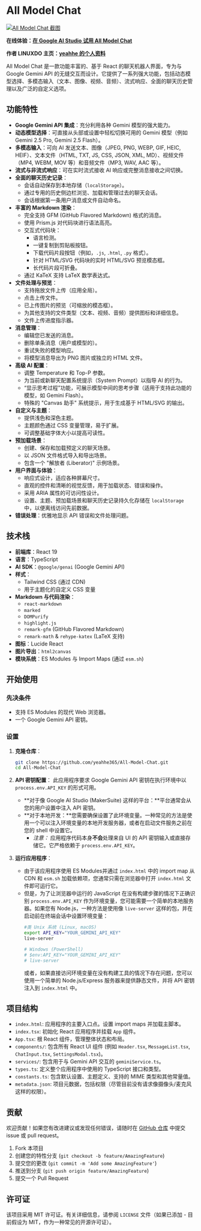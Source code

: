 # All Model Chat

[![All Model Chat 截图](https://github.com/user-attachments/assets/82281880-c34d-471e-b944-df66abf96267)](https://github.com/user-attachments/assets/82281880-c34d-471e-b944-df66abf96267)

**在线体验：[在 Google AI Studio 试用 All Model Chat](https://aistudio.google.com/app/prompts?state=%7B%22ids%22:%5B%22169U2Al5556WX7bcWYdaPwHvzoAU7PqW_%22%5D,%22action%22:%22open%22,%22userId%22:%22102038139080022776927%22,%22resourceKeys%22:%7B%7D%7D&usp=sharing)**

**作者 LINUXDO 主页：[yeahhe 的个人资料](https://linux.do/u/yeahhe/summary)**

All Model Chat 是一款功能丰富的、基于 React 的聊天机器人界面，专为与 Google Gemini API 的无缝交互而设计。它提供了一系列强大功能，包括动态模型选择、多模态输入（文本、图像、视频、音频）、流式响应、全面的聊天历史管理以及广泛的自定义选项。

## 功能特性

*   **Google Gemini API 集成**：充分利用各种 Gemini 模型的强大能力。
*   **动态模型选择**：可直接从头部或设置中轻松切换可用的 Gemini 模型（例如 Gemini 2.5 Pro, Gemini 2.5 Flash）。
*   **多模态输入**：可向 AI 发送文本、图像（JPEG, PNG, WEBP, GIF, HEIC, HEIF）、文本文件（HTML, TXT, JS, CSS, JSON, XML, MD）、视频文件（MP4, WEBM, MOV 等）和音频文件（MP3, WAV, AAC 等）。
*   **流式与非流式响应**：可在实时流式接收 AI 响应或完整消息接收之间切换。
*   **全面的聊天历史记录**：
    *   会话自动保存到本地存储（`localStorage`）。
    *   通过专用的历史侧边栏浏览、加载和管理过去的聊天会话。
    *   会话根据第一条用户消息或文件自动命名。
*   **丰富的 Markdown 渲染**：
    *   完全支持 GFM (GitHub Flavored Markdown) 格式的消息。
    *   使用 Prism.js 对代码块进行语法高亮。
    *   交互式代码块：
        *   语言检测。
        *   一键复制到剪贴板按钮。
        *   下载代码片段按钮（例如，`.js`, `.html`, `.py` 格式）。
        *   针对 HTML/SVG 代码块的实时 HTML/SVG 预览模态框。
        *   长代码片段可折叠。
    *   通过 KaTeX 支持 LaTeX 数学表达式。
*   **文件处理与预览**：
    *   支持拖放文件上传（应用全局）。
    *   点击上传文件。
    *   已上传图片的预览（可缩放的模态框）。
    *   为其他支持的文件类型（文本、视频、音频）提供图标和详细信息。
    *   文件上传进度指示器。
*   **消息管理**：
    *   编辑您已发送的消息。
    *   删除单条消息（用户或模型的）。
    *   重试失败的模型响应。
    *   将模型消息导出为 PNG 图片或独立的 HTML 文件。
*   **高级 AI 配置**：
    *   调整 Temperature 和 Top-P 参数。
    *   为当前或新聊天配置系统提示（System Prompt）以指导 AI 的行为。
    *   “显示思考过程”功能，可展示模型中间的思考步骤（适用于支持此功能的模型，如 Gemini Flash）。
    *   特殊的 "Canvas 助手" 系统提示，用于生成基于 HTML/SVG 的输出。
*   **自定义与主题**：
    *   提供浅色和深色主题。
    *   主题颜色通过 CSS 变量管理，易于扩展。
    *   可调整基础字体大小以提高可读性。
*   **预加载场景**：
    *   创建、保存和加载预定义的聊天场景。
    *   以 JSON 文件格式导入和导出场景。
    *   包含一个 "解放者 (Liberator)" 示例场景。
*   **用户界面与体验**：
    *   响应式设计，适应各种屏幕尺寸。
    *   直观的控件和清晰的视觉反馈，用于加载状态、错误和操作。
    *   采用 ARIA 属性的可访问性设计。
    *   设置、主题、预加载场景和聊天历史记录持久化存储在 `localStorage` 中，以便离线访问先前数据。
*   **错误处理**：优雅地显示 API 错误和文件处理问题。

## 技术栈

*   **前端库**：React 19
*   **语言**：TypeScript
*   **AI SDK**：`@google/genai` (Google Gemini API)
*   **样式**：
    *   Tailwind CSS (通过 CDN)
    *   用于主题化的自定义 CSS 变量
*   **Markdown 与代码渲染**：
    *   `react-markdown`
    *   `marked`
    *   `DOMPurify`
    *   `highlight.js`
    *   `remark-gfm` (GitHub Flavored Markdown)
    *   `remark-math` & `rehype-katex` (LaTeX 支持)
*   **图标**：Lucide React
*   **图片导出**：`html2canvas`
*   **模块系统**：ES Modules 与 Import Maps (通过 `esm.sh`)

## 开始使用

### 先决条件

*   支持 ES Modules 的现代 Web 浏览器。
*   一个 Google Gemini API 密钥。

### 设置

1.  **克隆仓库**：
    ```bash
    git clone https://github.com/yeahhe365/All-Model-Chat.git
    cd All-Model-Chat
    ```

2.  **API 密钥配置**：
    此应用程序要求 Google Gemini API 密钥在执行环境中以 `process.env.API_KEY` 的形式可用。
    *   **对于像 Google AI Studio (MakerSuite) 这样的平台：**平台通常会从您的用户设置中注入 API 密钥。
    *   **对于本地开发：**您需要确保设置了此环境变量。一种常见的方法是使用一个可以注入环境变量的本地开发服务器，或者在启动文件服务之前在您的 shell 中设置它。
        *   _注意：_ 应用程序代码本身**不会**处理来自 UI 的 API 密钥输入或直接存储它。它严格依赖于 `process.env.API_KEY`。

3.  **运行应用程序**：
    *   由于该应用程序使用 ES Modules并通过 `index.html` 中的 import map 从 CDN 和 `esm.sh` 加载依赖项，您通常只需在浏览器中打开 `index.html` 文件即可运行它。
    *   但是，为了让浏览器中运行的 JavaScript 在没有构建步骤的情况下正确识别 `process.env.API_KEY` 作为环境变量，您可能需要一个简单的本地服务器。如果您有 Node.js，一种方法是使用像 `live-server` 这样的包，并在启动前在终端会话中设置环境变量：
        ```bash
        #类 Unix 系统 (Linux, macOS)
        export API_KEY="YOUR_GEMINI_API_KEY"
        live-server

        # Windows (PowerShell)
        # $env:API_KEY="YOUR_GEMINI_API_KEY"
        # live-server
        ```
        或者，如果直接访问环境变量在没有构建工具的情况下存在问题，您可以使用一个简单的 Node.js/Express 服务器来提供静态文件，并将 API 密钥注入到 `index.html` 中。

## 项目结构

*   `index.html`: 应用程序的主要入口点。设置 import maps 并加载主脚本。
*   `index.tsx`: 初始化 React 应用程序并挂载 `App` 组件。
*   `App.tsx`: 根 React 组件，管理整体状态和布局。
*   `components/`: 包含所有 React UI 组件 (例如 `Header.tsx`, `MessageList.tsx`, `ChatInput.tsx`, `SettingsModal.tsx`)。
*   `services/`: 包含用于与 Gemini API 交互的 `geminiService.ts`。
*   `types.ts`: 定义整个应用程序中使用的 TypeScript 接口和类型。
*   `constants.ts`: 包含默认设置、主题定义、支持的 MIME 类型和其他常量值。
*   `metadata.json`: 项目元数据，包括权限（尽管目前没有请求像摄像头/麦克风这样的权限）。

## 贡献

欢迎贡献！如果您有改进建议或发现任何错误，请随时在 [GitHub 仓库](https://github.com/yeahhe365/All-Model-Chat) 中提交 issue 或 pull request。

1.  Fork 本项目
2.  创建您的特性分支 (`git checkout -b feature/AmazingFeature`)
3.  提交您的更改 (`git commit -m 'Add some AmazingFeature'`)
4.  推送到分支 (`git push origin feature/AmazingFeature`)
5.  提交一个 Pull Request

## 许可证

该项目采用 MIT 许可证。有关详细信息，请参阅 `LICENSE` 文件（如果已添加 - 目前假设为 MIT，作为一种常见的开源许可证）。

